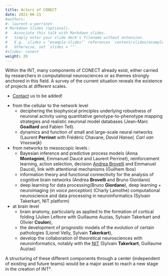 ```yaml
---
title: Actors of CONECT
date: 2021-06-21
#authors:
#- laurent-u-perrinet
# Markdown Slides (optional).
#   Associate this talk with Markdown slides.
#   Simply enter your slide deck's filename without extension.
#   E.g. `slides = "example-slides"` references `content/slides/example-slides.md`.
#   Otherwise, set `slides = ""`.
#slides: conect
weight: 20
---
```


Within the INT, many components of CONECT already exist, either carried by researchers in computational neurosciences or as themes strongly anchored in this field. A survey of the current situation reveals the existence of projects at different scales.

* [Contact](/contact) us to be added!

<!--more-->

* from the cellular to the network level
  * deciphering the biophysical principles underlying robustness of neuronal activity using quantitative genotype-to-phenotype mapping strategies and realistic neuronal model databases (Jean-Marc **Goaillard** and Fabien Tell).
  * dynamics and function of small and large-scale neural networks (Laurent **Perrinet** with Frédéric Chavane, *David Hansel, Carl van Vreeswijk*)
* from networks to mesoscopic levels :
  * Bayesian inference and predictive process models (Anna **Montagnini**, Emmanuel Daucé and Laurent Perrinet), reinforcement learning, action selection, decision [Andrea Brovelli](../authors/andrea-brovelli) and Emmanuel Daucé), link with attentional mechanisms (Guilhem Ibos)
  * information theory and functional connectivity for the analysis of cognitive brain networks (Andrea **Brovelli** and Bruno Giordano)
  * deep learning for data processing(Bruno **Giordano**), deep learning + neuroimaging (*in voice perception*) (Charly Lamothe) computational neuroscience and data processing in neuroinformatics (Sylvain Takerkart, NIT platform)
* at brain level
  * brain anatomy, particularly as applied to the formation of cortical folding (Julien Lefèvre with Guillaume Auzias, Sylvain Takerkart and Olivier **Coulon**),
  * the development of prognostic models of the evolution of certain pathologies (Lionel Velly, Sylvain **Takerkart**),
  * develop the collaboration of theoretical neurosciences with neuroinformatics, notably with the [NIT](http://www.int.univ-amu.fr/spip.php?page=plateform&equipe=CRISE&lang=fr) (Sylvain **Takerkart**, Guillaume Auzias)

A structuring of these different components through a center (independent of existing and future teams) would be a major asset to reach a new stage in the creation of INT³.
